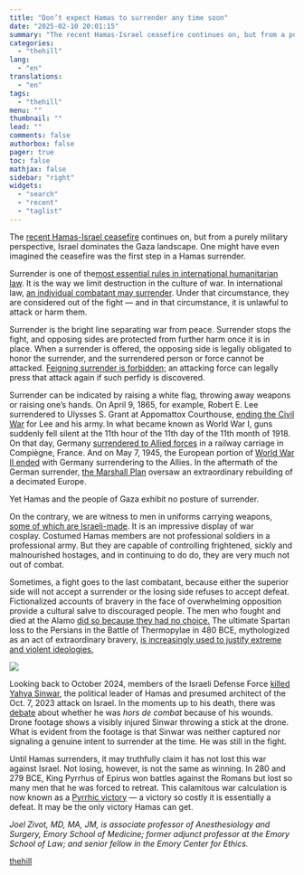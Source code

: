 ```yaml
---
title: "Don’t expect Hamas to surrender any time soon"
date: "2025-02-10 20:01:15"
summary: "The recent Hamas-Israel ceasefire continues on, but from a purely military perspective, Israel dominates the Gaza landscape. One might have even imagined the ceasefire was the first step in a Hamas surrender. Surrender is one of the most essential rules in international humanitarian law. It is the way we limit..."
categories:
  - "thehill"
lang:
  - "en"
translations:
  - "en"
tags:
  - "thehill"
menu: ""
thumbnail: ""
lead: ""
comments: false
authorbox: false
pager: true
toc: false
mathjax: false
sidebar: "right"
widgets:
  - "search"
  - "recent"
  - "taglist"
---
```


The [recent Hamas-Israel ceasefire](https://www.bbc.com/news/articles/cy5klgv5zv0o) continues on, but from a purely military perspective, Israel dominates the Gaza landscape. One might have even imagined the ceasefire was the first step in a Hamas surrender.

Surrender is one of the[most essential rules in international humanitarian law](https://www.cambridge.org/core/journals/israel-law-review/article/rule-of-surrender-in-international-humanitarian-law/714B1EAB954811EB2907A046EA069504#fn01). It is the way we limit destruction in the culture of war. In international law, [an individual combatant may surrender](https://www.dcaf.ch/sites/default/files/publications/documents/LegalPracticalElementsSurrenderIHL_EN.pdf). Under that circumstance, they are considered out of the fight — and in that circumstance, it is unlawful to attack or harm them.

Surrender is the bright line separating war from peace. Surrender stops the fight, and opposing sides are protected from further harm once it is in place. When a surrender is offered, the opposing side is legally obligated to honor the surrender, and the surrendered person or force cannot be attacked. [Feigning surrender is forbidden;](https://casebook.icrc.org/a_to_z/glossary/surrender#:~:text=In%20international%20law%2C%20an%20isolated,perfidy%20and%20is%20therefore%20forbidden.) an attacking force can legally press that attack again if such perfidy is discovered.

Surrender can be indicated by raising a white flag, throwing away weapons or raising one’s hands. On April 9, 1865, for example, Robert E. Lee surrendered to Ulysses S. Grant at Appomattox Courthouse, [ending the Civil War](https://www.nps.gov/apco/learn/historyculture/the-surrender-meeting.htm) for Lee and his army. In what became known as World War I, guns suddenly fell silent at the 11th hour of the 11th day of the 11th month of 1918. On that day, Germany [surrendered to Allied forces](https://blog.nationalarchives.gov.uk/milestones-to-peace-armistice-compiegne/#:~:text=The%20guns%20fell%20silent%20on,70%20kilometres%20north%20of%20Paris.) in a railway carriage in Compiègne, France. And on May 7, 1945, the European portion of [World War II ended](https://www.history.navy.mil/content/history/museums/nmusn/explore/photography/wwii/wwii-europe/german-surrender/signing-instrument.html#:~:text=Under%20the%20direction%20of%20the,German%20Field%2DMarshal%20Wilhem%20Keitel.) with Germany surrendering to the Allies. In the aftermath of the German surrender, [the Marshall Plan](https://www.archives.gov/milestone-documents/marshall-plan#:~:text=On%20April%203%2C%201948%2C%20President,economic%20infrastructure%20of%20postwar%20Europe.) oversaw an extraordinary rebuilding of a decimated Europe.

Yet Hamas and the people of Gaza exhibit no posture of surrender.

On the contrary, we are witness to men in uniforms carrying weapons, [some of which are Israeli-made](https://www.nytimes.com/2024/01/28/world/middleeast/israel-hamas-weapons-rockets.html). It is an impressive display of war cosplay. Costumed Hamas members are not professional soldiers in a professional army. But they are capable of controlling frightened, sickly and malnourished hostages, and in continuing to do do, they are very much not out of combat.

Sometimes, a fight goes to the last combatant, because either the superior side will not accept a surrender or the losing side refuses to accept defeat. Fictionalized accounts of bravery in the face of overwhelming opposition provide a cultural salve to discouraged people. The men who fought and died at the Alamo [did so because they had no choice.](https://time.com/6072141/alamo-history-myths/) The ultimate Spartan loss to the Persians in the Battle of Thermopylae in 480 BCE, mythologized as an act of extraordinary bravery, [is increasingly used to justify extreme and violent ideologies.](https://www.historyhit.com/why-does-the-battle-of-thermopylae-matter-2500-years-on/)


[![](https://thehill.com/wp-content/uploads/sites/2/2023/11/op2.png?w=600)](https://thehill.com/submitting-opinion-content/)

Looking back to October 2024, members of the Israeli Defense Force [killed Yahya Sinwar](https://www.npr.org/2024/10/17/nx-s1-5155921/israel-hamas-leader-yahya-sinwar), the political leader of Hamas and presumed architect of the Oct. 7, 2023 attack on Israel. In the moments up to his death, there was [debate](https://lieber.westpoint.edu/why-yahya-sinwar-was-not-hors-de-combat/) about whether he was *hors de combat* because of his wounds. Drone footage shows a visibly injured Sinwar throwing a stick at the drone. What is evident from the footage is that Sinwar was neither captured nor signaling a genuine intent to surrender at the time. He was still in the fight.

Until Hamas surrenders, it may truthfully claim it has not lost this war against Israel. Not losing, however, is not the same as winning. In 280 and 279 BCE, King Pyrrhus of Epirus won battles against the Romans but lost so many men that he was forced to retreat. This calamitous war calculation is now known as a [Pyrrhic victory](https://www.britannica.com/topic/Pyrrhic-victory) — a victory so costly it is essentially a defeat. It may be the only victory Hamas can get.

*Joel Zivot, MD, MA, JM, is associate professor of Anesthesiology and Surgery, Emory School of Medicine; former adjunct professor at the Emory School of Law; and senior fellow in the Emory Center for Ethics.*

[thehill](https://thehill.com/opinion/international/5133498-hamas-israel-ceasefire/)
